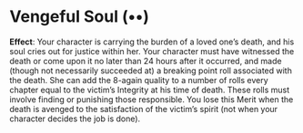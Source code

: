 # Vengeful Soul (••)
**Effect**: Your character is carrying the burden of a loved one’s
death, and his soul cries out for justice within her. Your character
must have witnessed the death or come upon it no later than
24 hours after it occurred, and made (though not necessarily
succeeded at) a breaking point roll associated with the death. She
can add the 8-again quality to a number of rolls every chapter
equal to the victim’s Integrity at his time of death. These rolls
must involve finding or punishing those responsible. You lose
this Merit when the death is avenged to the satisfaction of the
victim’s spirit (not when your character decides the job is done).